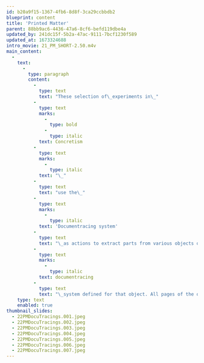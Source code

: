 ```yaml
---
id: b20a9f15-1367-4fb6-8d8f-3ca29ccbbdb2
blueprint: content
title: 'Printed Matter'
parent: 88bb9ac6-4436-47a6-8cf6-befd119dbe4a
updated_by: 241dc15f-5b2a-47ac-9111-7bcf1230f589
updated_at: 1673324688
intro_movie: 21_PM_SHORT-2.50.m4v
main_content:
  -
    text:
      -
        type: paragraph
        content:
          -
            type: text
            text: "These selection of\_experiments in\_"
          -
            type: text
            marks:
              -
                type: bold
              -
                type: italic
            text: Concretism
          -
            type: text
            marks:
              -
                type: italic
            text: "\_"
          -
            type: text
            text: "use the\_"
          -
            type: text
            marks:
              -
                type: italic
            text: 'Documentracing system'
          -
            type: text
            text: "\_as actions to extract parts from various objects of printed matter, like magazines, bulletins, and catalogues. Each object used was spontaneously approached to extract parts according to the\_"
          -
            type: text
            marks:
              -
                type: italic
            text: documentracing
          -
            type: text
            text: "\_system defined for that object. All pages of the object’s printed pages were simply “read” from front to back, including the cover. In this sequence of time single “units” were extracted from each page via a predetermined system. That so-called “unit” was determined at the very point of engagement with a page. The “unit” could be a single image outline, a group of marks (e.g. all comas within a body of text), a group of words, or any other group of relational parts. Each unit in the composition of the drawing was always in the relative position of the original printed page it was traced from."
    type: text
    enabled: true
thumbnail_slides:
  - 22PMDocuTracings.001.jpeg
  - 22PMDocuTracings.002.jpeg
  - 22PMDocuTracings.003.jpeg
  - 22PMDocuTracings.004.jpeg
  - 22PMDocuTracings.005.jpeg
  - 22PMDocuTracings.006.jpeg
  - 22PMDocuTracings.007.jpeg
---
```



